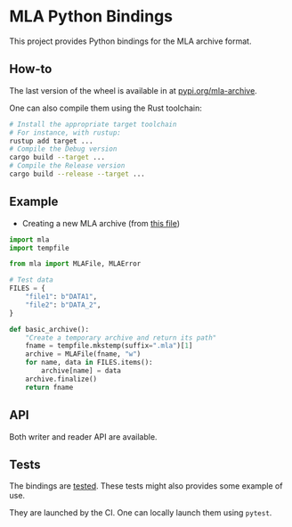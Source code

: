 # MLA Python Bindings

This project provides Python bindings for the MLA archive format.

## How-to

The last version of the wheel is available in at [pypi.org/mla-archive](https://pypi.org/project/mla-archive/).

One can also compile them using the Rust toolchain:

```sh
# Install the appropriate target toolchain
# For instance, with rustup:
rustup add target ...
# Compile the Debug version
cargo build --target ...
# Compile the Release version
cargo build --release --target ...
```

## Example

* Creating a new MLA archive (from [this file](tests/test_mla.py))

```python
import mla
import tempfile

from mla import MLAFile, MLAError

# Test data
FILES = {
    "file1": b"DATA1",
    "file2": b"DATA_2",
}

def basic_archive():
    "Create a temporary archive and return its path"
    fname = tempfile.mkstemp(suffix=".mla")[1]
    archive = MLAFile(fname, "w")
    for name, data in FILES.items():
        archive[name] = data
    archive.finalize()
    return fname
```

## API

Both writer and reader API are available.

## Tests

The bindings are [tested](tests). These tests might also provides some example of use.

They are launched by the CI.
One can locally launch them using `pytest`.
